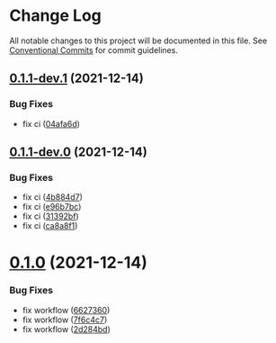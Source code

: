 # Change Log

All notable changes to this project will be documented in this file.
See [Conventional Commits](https://conventionalcommits.org) for commit guidelines.

## [0.1.1-dev.1](https://github.com/toa-io/toa/compare/v0.1.1-dev.0...v0.1.1-dev.1) (2021-12-14)


### Bug Fixes

* fix ci ([04afa6d](https://github.com/toa-io/toa/commit/04afa6d159869f35f5b7bd1cd930bd6413b6cec1))





## [0.1.1-dev.0](https://github.com/toa-io/toa/compare/v0.1.0...v0.1.1-dev.0) (2021-12-14)


### Bug Fixes

* fix ci ([4b884d7](https://github.com/toa-io/toa/commit/4b884d77989cca6ca0e85a6f42faa0b418b540d6))
* fix ci ([e96b7bc](https://github.com/toa-io/toa/commit/e96b7bc18d132d9bfb81df933e19a9e8810b5d20))
* fix ci ([31392bf](https://github.com/toa-io/toa/commit/31392bff895a9f9919d617a8d5e98f4a49e9e9c6))
* fix ci ([ca8a8f1](https://github.com/toa-io/toa/commit/ca8a8f1c06e21e9610cc2aaad4a429b9c6b771c4))





# [0.1.0](https://github.com/toa-io/toa/compare/v0.1.0-dev.0...v0.1.0) (2021-12-14)


### Bug Fixes

* fix workflow ([6627360](https://github.com/toa-io/toa/commit/662736092e70565ec7eeb648ea9591decd28daee))
* fix workflow ([7f6c4c7](https://github.com/toa-io/toa/commit/7f6c4c78d5465f2ae05a8fadf473638d2c140c57))
* fix workflow ([2d284bd](https://github.com/toa-io/toa/commit/2d284bdcf0b2df0eaf46471829d4a8fac628504c))

